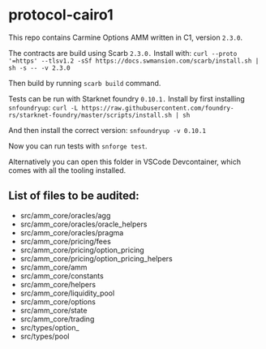 # protocol-cairo1
This repo contains Carmine Options AMM written in C1, version `2.3.0`.


The contracts are build using Scarb `2.3.0.` Install with:
`curl --proto '=https' --tlsv1.2 -sSf https://docs.swmansion.com/scarb/install.sh | sh -s -- -v 2.3.0`

Then build by running `scarb build` command.

Tests can be run with Starknet foundry `0.10.1.` Install by first installing `snfoundryup`:
`curl -L https://raw.githubusercontent.com/foundry-rs/starknet-foundry/master/scripts/install.sh | sh`

And then install the correct version: `snfoundryup -v 0.10.1`

Now you can run tests with `snforge test`.

Alternatively you can open this folder in VSCode Devcontainer, which comes with all the tooling installed.

## List of files to be audited:
- src/amm_core/oracles/agg
- src/amm_core/oracles/oracle_helpers
- src/amm_core/oracles/pragma
- src/amm_core/pricing/fees
- src/amm_core/pricing/option_pricing
- src/amm_core/pricing/option_pricing_helpers
- src/amm_core/amm
- src/amm_core/constants
- src/amm_core/helpers
- src/amm_core/liquidity_pool
- src/amm_core/options
- src/amm_core/state
- src/amm_core/trading
- src/types/option_
- src/types/pool


